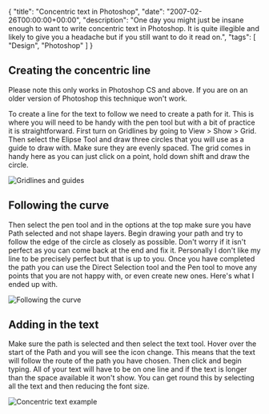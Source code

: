 {
  "title": "Concentric text in Photoshop",
  "date": "2007-02-26T00:00:00+00:00",
  "description": "One day you might just be insane enough to want to write concentric text in Photoshop. It is quite illegible and likely to give you a headache but if you still want to do it read on.",
  "tags": [
    "Design",
    "Photoshop"
  ]
}

## Creating the concentric line

Please note this only works in Photoshop CS and above. If you are on an older version of Photoshop this technique won't work.

To create a line for the text to follow we need to create a path for it. This is where you will need to be handy with the pen tool but with a bit of practice it is straightforward. First turn on Gridlines by going to View > Show > Grid. Then select the Elipse Tool and draw three circles that you will use as a guide to draw with. Make sure they are evenly spaced. The grid comes in handy here as you can just click on a point, hold down shift and draw the circle.

![Gridlines and guides][1] 

## Following the curve

Then select the pen tool and in the options at the top make sure you have Path selected and not shape layers. Begin drawing your path and try to follow the edge of the circle as closely as possible. Don't worry if it isn't perfect as you can come back at the end and fix it. Personally I don't like my line to be precisely perfect but that is up to you. Once you have completed the path you can use the Direct Selection tool and the Pen tool to move any points that you are not happy with, or even create new ones. Here's what I ended up with.

![Following the curve][2] 

## Adding in the text

Make sure the path is selected and then select the text tool. Hover over the start of the Path and you will see the icon change. This means that the text will follow the route of the path you have chosen. Then click and begin typing. All of your text will have to be on one line and if the text is longer than the space available it won't show. You can get round this by selecting all the text and then reducing the font size.

![Concentric text example][3]

 [1]: https://shapeshed.com/images/articles/guide.png 
 [2]: https://shapeshed.com/images/articles/guide_paths.png 
 [3]: https://shapeshed.com/images/articles/concentric_text.png 
